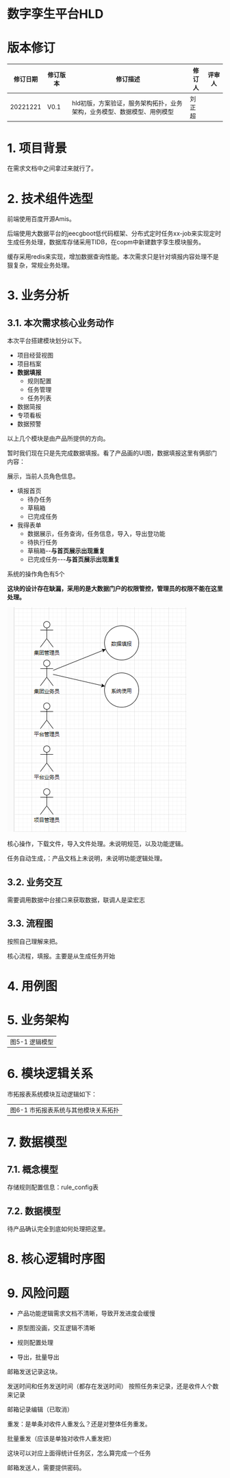 # 数字孪生平台HLD 

# 版本修订

| 修订日期 | 修订版本 | 修订描述                                                     | 修订人 | 评审人 |
| -------- | -------- | ------------------------------------------------------------ | ------ | ------ |
| 20221221 | V0.1     | hld初版，方案验证，服务架构拓扑，业务架构，业务模型、数据模型、用例模型 | 刘正超 |        |



# 1.   项目背景

在需求文档中之间拿过来就行了。

# 2.   技术组件选型

前端使用百度开源Amis。

后端使用大数据平台的jeecgboot低代码框架、分布式定时任务xx-job来实现定时生成任务处理，数据库存储采用TIDB，在copm中新建数字孪生模块服务。

缓存采用redis来实现，增加数据查询性能。本次需求只是针对填报内容处理不是狠复杂，常规业务处理。

# 3.   业务分析

## 3.1. 本次需求核心业务动作

本次平台搭建模块划分以下。

- 项目经营视图
- 项目档案
- **数据填报**
  - 规则配置
  - 任务管理
  - 任务列表
- 数据简报
- 专项看板
- 数据预警

以上几个模块是由产品所提供的方向。

暂时我们现在只是先完成数据填报。看了产品画的UI图，数据填报这里有俩部门内容：

展示，当前人员角色信息。

- 填报首页
  - 待办任务
  - 草稿箱
  - 已完成任务
- 我得表单
  - 数据展示，任务查询，任务信息，导入，导出登功能
  - 待执行任务
  - 草稿箱--**与首页展示出现重复**
  - 已完成任务---**与首页展示出现重复**

系统的操作角色有5个

**这块的设计存在缺漏，采用的是大数据门户的权限管控，管理员的权限不能在这里处理。**

![角色用例](数字孪生平台设计文档.assets/1706497041470.png)

核心操作，下载文件，导入文件处理。未说明规范，以及功能逻辑。

任务自动生成，：产品文档上未说明，未说明功能逻辑处理。

## 3.2. 业务交互

需要调用数据中台接口来获取数据，联调人是梁宏志

## 3.3. 流程图

按照自己理解来把。

核心流程，填报。主要是从生成任务开始







# 4.   用例图

 

   

# 5.   业务架构

|                |
| -------------- |
| 图5-1 逻辑模型 |

 

# 6.   模块逻辑关系

 

市拓报表系统模块互动逻辑如下：

|                                      |
| ------------------------------------ |
| 图6-1 市拓报表系统与其他模块关系拓扑 |

# 7.   数据模型

## 7.1. 概念模型

存储规则配置信息：rule_config表



## 7.2. 数据模型

 待产品确认完全到底如何处理把这里。



# 8.   核心逻辑时序图

 

  

# 9.   风险问题

- 产品功能逻辑需求文档不清晰，导致开发进度会缓慢

- 原型图没画，交互逻辑不清晰

- 规则配置处理

- 导出，批量导出

  

   

 

 

 

 

 

 

 

 

 

邮箱发送记录这块。

发送时间和任务发送时间（都存在发送时间） 按照任务来记录，还是收件人个数来记录

邮箱记录编辑（已取消）

重发：是单条对收件人重发么？还是对整体任务重发。

批量重发（应该是单独对收件人重发把）

这块可以对应上面得统计任务区，怎么算完成一个任务

   

 

 

 

邮箱发送人，需要提供密码。

 

 